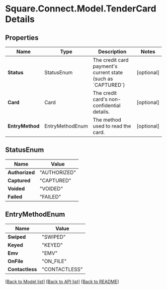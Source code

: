 # Square.Connect.Model.TenderCardDetails
## Properties

Name | Type | Description | Notes
------------ | ------------- | ------------- | -------------
**Status** | StatusEnum | The credit card payment&#39;s current state (such as &#x60;CAPTURED&#x60;) | [optional] 
**Card** | Card | The credit card&#39;s non-confidential details. | [optional] 
**EntryMethod** | EntryMethodEnum | The method used to read the card. | [optional] 


## StatusEnum

Name | Value
------------ | -------------
**Authorized** | "AUTHORIZED"
**Captured** | "CAPTURED"
**Voided** | "VOIDED"
**Failed** | "FAILED"


## EntryMethodEnum

Name | Value
------------ | -------------
**Swiped** | "SWIPED"
**Keyed** | "KEYED"
**Emv** | "EMV"
**OnFile** | "ON_FILE"
**Contactless** | "CONTACTLESS"



[[Back to Model list]](../README.md#documentation-for-models) [[Back to API list]](../README.md#documentation-for-api-endpoints) [[Back to README]](../README.md)

